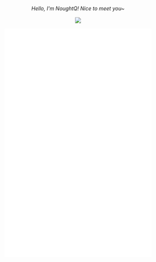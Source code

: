 <p align="center"><em>Hello, I'm NoughtQ! Nice to meet you~</em></p>

<p align="center">
<img align="center" src="https://github-readme-stats.vercel.app/api?username=NoughtQ&count_private=true&show_icons=true&bg_color=DEG,7f7fd5,86a8e7,91eae4&text_color=ffffff&title_color=ffffff&icon_color=ffffff">
</p>

<p align="center"><img src="/github-metrics.svg" alt="Metrics" width="400"></p>
